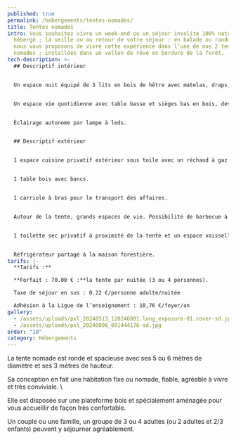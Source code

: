 ```yaml
---
published: true
permalink: /hebergements/tentes-nomades/
title: Tentes nomades
intro: Vous souhaitez vivre un week-end ou un séjour insolite 100% nature, être
  hébergé ; la veille ou au retour de votre séjour ; en balade ou randonnée, …
  nous vous proposons de vivre cette expérience dans l’une de nos 2 tentes
  nomades ; installées dans un vallon de rêve en bordure de la forêt.
tech-description: >-
  ## Descriptif intérieur


  Un espace nuit équipé de 3 lits en bois de hêtre avec matelas, draps, couette et oreiller.


  Un espace vie quotidienne avec table basse et sièges bas en bois, des casiers de rangement. 


  Éclairage autonome par lampe à leds.


  ## Descriptif extérieur


  1 espace cuisine privatif extérieur sous toile avec un réchaud à gaz 2 feux, vaisselle complète et ustensiles de cuisine. 


  1 table bois avec bancs. 


  1 carriole à bras pour le transport des affaires. 


  Autour de la tente, grands espaces de vie. Possibilité de barbecue à proximité de la maison forestière.


  1 toilette sec privatif à proximité de la tente et un espace vaisselle et douches collectif (avec eau chaude).


  Réfrigérateur partagé à la maison forestière.
tarifs: |-
  **Tarifs :**

  **Forfait : 70.00 € :**la tente par nuitée (3 ou 4 personnes).

  Taxe de séjour en sus : 0.22 €/personne adulte/nuitée

  Adhésion à la Ligue de l’enseignement : 10,76 €/foyer/an
gallery:
  - /assets/uploads/pxl_20240513_120246001.long_exposure-01.cover-sd.jpg
  - /assets/uploads/pxl_20240806_091444176-sd.jpg
order: "10"
category: Hébergements
---
```

La tente nomade est ronde et spacieuse avec ses 5 ou 6 mètres de diamètre et ses 3 mètres de hauteur. 

Sa conception en fait une habitation fixe ou nomade, fiable, agréable à vivre et très conviviale. \

Elle est disposée sur une plateforme bois et spécialement aménagée pour vous accueillir de façon très confortable. 

Un couple ou une famille, un groupe de 3 ou 4 adultes (ou 2 adultes et 2/3 enfants) peuvent y 
séjourner agréablement.
